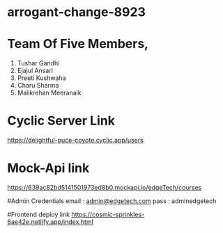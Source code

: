 # arrogant-change-8923
# Team Of Five Members,
1. Tushar Gandhi <br>
2. Ejajul Ansari <br>
3. Preeti Kushwaha <br>
4. Charu Sharma <br>
5. Malikrehan Meeranaik 



# Cyclic Server Link
https://delightful-puce-coyote.cyclic.app/users
 
# Mock-Api link
https://639ac82bd5141501973ed8b0.mockapi.io/edgeTech/courses

#Admin Credentials 
email : admin@edgetech.com
pass : adminedgetech

#Frontend deploy link
https://cosmic-sprinkles-6ae42e.netlify.app/index.html
